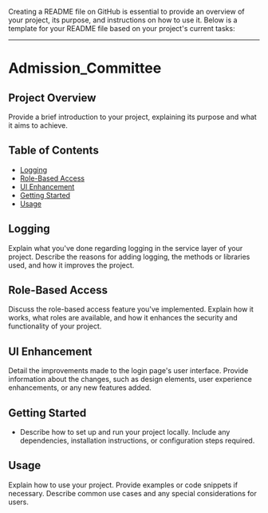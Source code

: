 Creating a README file on GitHub is essential to provide an overview of your project, its purpose, and instructions on how to use it. Below is a template for your README file based on your project's current tasks:

---

# Admission_Committee

## Project Overview

Provide a brief introduction to your project, explaining its purpose and what it aims to achieve.

## Table of Contents

- [Logging](#logging)
- [Role-Based Access](#role-based-access)
- [UI Enhancement](#ui-enhancement)
- [Getting Started](#getting-started)
- [Usage](#usage)

## Logging

Explain what you've done regarding logging in the service layer of your project. Describe the reasons for adding logging, the methods or libraries used, and how it improves the project.

## Role-Based Access

Discuss the role-based access feature you've implemented. Explain how it works, what roles are available, and how it enhances the security and functionality of your project.

## UI Enhancement

Detail the improvements made to the login page's user interface. Provide information about the changes, such as design elements, user experience enhancements, or any new features added.

## Getting Started

- Describe how to set up and run your project locally. Include any dependencies, installation instructions, or configuration steps required.

## Usage

Explain how to use your project. Provide examples or code snippets if necessary. Describe common use cases and any special considerations for users.





